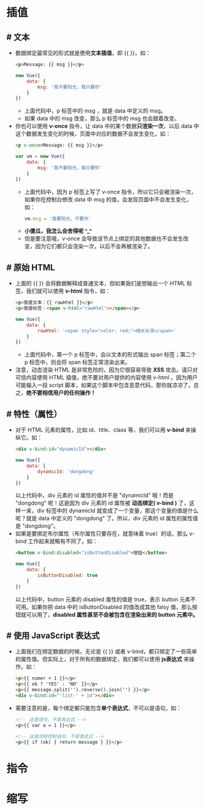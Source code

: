 # 插值

## # 文本
- 数据绑定最常见的形式就是使用**文本插值**，即 {{ }}，如：
    ```html
    <p>Message: {{ msg }}</p>
    ```
    ```js
    new Vue({
        data: {
            msg: '我不要阳光，我只要你'
        }
    })
    ```
    - 上面代码中，p 标签中的 msg ，就是 data 中定义的 msg。
    - 如果 data 中的 msg 改变，那么 p 标签中的 msg 也会跟着改变。
- 你也可以使用 **v-once** 指令，让 data 中的某个数据**只渲染一次**，以后 data 中这个数据发生变化的时候，页面中对应的数据不会发生变化，如：
    ```html
    <p v-once>Message: {{ msg }}</p>
    ```
    ```js
    var vm = new Vue({
        data: {
            msg: '我不要阳光，我只要你'
        }
    })
    ```
    - 上面代码中，因为 p 标签上写了 v-once 指令，所以它只会被渲染一次，如果你在控制台修改 data 中 msg 的值，会发现页面中不会发生变化，如：
        ```js
        vm.msg = '我要阳光，不要你'
        ```
    - **小傻瓜，我怎么会舍得呢 ^_^**
    - 但是要注意哦，v-once 会导致该节点上绑定的其他数据也不会发生改变，因为它们都只会渲染一次，以后不会再被渲染了。

## # 原始 HTML
- 上面的 {{ }} 会将数据解释成普通文本，但如果我们是想输出一个 HTML 标签，我们就可以使用 **v-html** 指令，如：
    ```html
    <p>我是文本：{{ rawHtml }}</p>
    <p>我是标签：<span v-html="rawHtml"></span></p>
    ```
    ```js
    new Vue({
        data: {
            rawHtml: '<span style="color: red;">细水长流</span>'
        }
    })
    ```
    - 上面代码中，第一个 p 标签中，会以文本的形式输出 span 标签；第二个 p 标签中，则会将 span 标签正常渲染出来。
- 注意，动态渲染 HTML 是非常危险的，因为它很容易导致 **XSS** 攻击。请只对可信内容使用 HTML 插值，绝不要对用户提供的内容使用 v-html 。因为用户可能输入一段 script 脚本，如果这个脚本中包含恶意代码，那你就凉凉了。总之，**绝不要相信用户的任何操作！**

## # 特性（属性）
- 对于 HTML 元素的属性，比如 id、title、class 等，我们可以用 **v-bind** 来操纵它。如：
  ```html
  <div v-bind:id="dynamicId"></div>
  ```
  ```js
  new Vue({
      data: {
          dynamicId: 'dongdong'
      }
  })
  ```
  以上代码中，div 元素的 id 属性的值并不是 "dynamicId" 哦！而是 "dongdong" 呢！这是因为 div 元素的 id 属性被 **动态绑定( v-bind )** 了，这样一来，div 标签中的 dynamicId 就变成了一个变量，那这个变量的值是什么呢？就是 data 中定义的 "dongdong" 了。所以，div 元素的 id 属性的属性值是 "dongdong"。
- 如果是要绑定布尔属性（布尔属性只要存在，就意味着 true）的话，那么 v-bind 工作起来就略有不同了。如：
  ```html
  <button v-bind:disabled="isButtonDisabled">按钮</button>
  ```
  ```js
  new Vue({
      data: {
          isButtonDisabled: true
      }
  })
  ```
  以上代码中，button 元素的 disabled 属性的值是 true，表示 button 元素不可用。如果你把 data 中的 isButtonDisabled 的值改成其他 falsy 值，那么按钮就可以用了，**disabled 属性甚至不会被包含在渲染出来的 button 元素中。**

## # 使用 JavaScript 表达式
- 上面我们在绑定数据的时候，无论是 {{ }} 或者 v-bind，都只绑定了一些简单的属性值。但实际上，对于所有的数据绑定，我们都可以使用 **js表达式** 来操作。如：
  ```html
  <p>{{ numer + 1 }}</p>
  <p>{{ ok ? 'YES' : 'NO' }}</p>
  <p>{{ message.split('').reverse().join('') }}</p>
  <div v-bind:id="'list-' + id"></div>
  ```
- 需要注意的是，每个绑定都只能包含**单个表达式**，不可以是语句，如：
  ```html
  <!-- 这是语句，不是表达式 -->
  <p>{{ var a = 1 }}</p>

  <!-- 这是流程控制语句，不是表达式 -->
  <p>{{ if (ok) { return message } }}</p>
  ```


# 指令

# 缩写